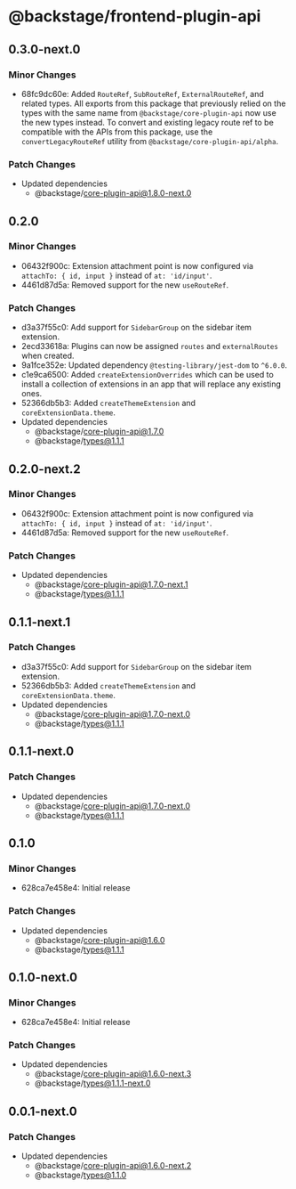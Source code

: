 # @backstage/frontend-plugin-api

## 0.3.0-next.0

### Minor Changes

- 68fc9dc60e: Added `RouteRef`, `SubRouteRef`, `ExternalRouteRef`, and related types. All exports from this package that previously relied on the types with the same name from `@backstage/core-plugin-api` now use the new types instead. To convert and existing legacy route ref to be compatible with the APIs from this package, use the `convertLegacyRouteRef` utility from `@backstage/core-plugin-api/alpha`.

### Patch Changes

- Updated dependencies
  - @backstage/core-plugin-api@1.8.0-next.0

## 0.2.0

### Minor Changes

- 06432f900c: Extension attachment point is now configured via `attachTo: { id, input }` instead of `at: 'id/input'`.
- 4461d87d5a: Removed support for the new `useRouteRef`.

### Patch Changes

- d3a37f55c0: Add support for `SidebarGroup` on the sidebar item extension.
- 2ecd33618a: Plugins can now be assigned `routes` and `externalRoutes` when created.
- 9a1fce352e: Updated dependency `@testing-library/jest-dom` to `^6.0.0`.
- c1e9ca6500: Added `createExtensionOverrides` which can be used to install a collection of extensions in an app that will replace any existing ones.
- 52366db5b3: Added `createThemeExtension` and `coreExtensionData.theme`.
- Updated dependencies
  - @backstage/core-plugin-api@1.7.0
  - @backstage/types@1.1.1

## 0.2.0-next.2

### Minor Changes

- 06432f900c: Extension attachment point is now configured via `attachTo: { id, input }` instead of `at: 'id/input'`.
- 4461d87d5a: Removed support for the new `useRouteRef`.

### Patch Changes

- Updated dependencies
  - @backstage/core-plugin-api@1.7.0-next.1
  - @backstage/types@1.1.1

## 0.1.1-next.1

### Patch Changes

- d3a37f55c0: Add support for `SidebarGroup` on the sidebar item extension.
- 52366db5b3: Added `createThemeExtension` and `coreExtensionData.theme`.
- Updated dependencies
  - @backstage/core-plugin-api@1.7.0-next.0
  - @backstage/types@1.1.1

## 0.1.1-next.0

### Patch Changes

- Updated dependencies
  - @backstage/core-plugin-api@1.7.0-next.0
  - @backstage/types@1.1.1

## 0.1.0

### Minor Changes

- 628ca7e458e4: Initial release

### Patch Changes

- Updated dependencies
  - @backstage/core-plugin-api@1.6.0
  - @backstage/types@1.1.1

## 0.1.0-next.0

### Minor Changes

- 628ca7e458e4: Initial release

### Patch Changes

- Updated dependencies
  - @backstage/core-plugin-api@1.6.0-next.3
  - @backstage/types@1.1.1-next.0

## 0.0.1-next.0

### Patch Changes

- Updated dependencies
  - @backstage/core-plugin-api@1.6.0-next.2
  - @backstage/types@1.1.0
